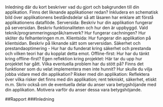 Inledning där du kort beskriver vad du gjort och bakgrunden till din applikation. Finns det liknande applikationer redan?
Inkludera en schematisk bild över applikationens beståndsdelar så att läsaren har enklare att förstå applikationens dataflöde.
Serversida: Beskriv hur din applikation fungerar på serversidan. Beskriv funktionaliteten och hur den är uppbyggd. Vald teknik/programmeringsspråk/ramverk? Hur fungerar cachningen? Hur sköter du felhanteringen m.m.
Klientsida: Hur fungerar din applikation på klientsidan. Beskriv på liknande sätt som serversidan.
Säkerhet och prestandaoptimering - Hur har du funderat kring säkerhet och prestanda och vilken teori har du kopplat detta emot.
Offline-first: Hur har du tänkt kring offline-first?
Egen reflektion kring projektet: Här tar du upp hur projektet har gått. Vilka eventuella problem har du stött på? Finns det funktioner som du velat implementera men inte hunnit? Hur skulle du vilja jobba vidare med din applikation?
Risker med din applikation: Reflektera över vilka risker det finns med din applikation; rent tekniskt, säkerhet, etiskt m.m.
Skriv också om de eventuella delar du anser vara betygshöjande med din applikation. Motivera varför du anser dessa vara betygshöjande.

##Rapport
###Inledning
